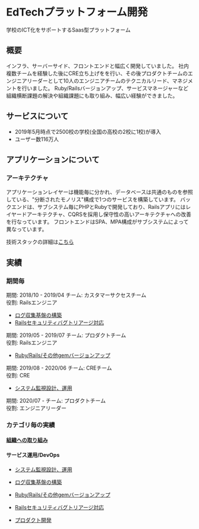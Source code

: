 # EdTechプラットフォーム開発
学校のICT化をサポートするSaas型プラットフォーム

## 概要
インフラ、サーバーサイド、フロントエンドと幅広く開発していました。
社内複数チームを経験した後にCRE立ち上げをを行い、その後プロダクトチームのエンジニアリーダーとして10人のエンジニアチームのテクニカルリード、マネジメントを行いました。
Ruby/Railsバージョンアップ、サービスマネージャーなど組織横断課題の解決や組織課題にも取り組み、幅広い経験ができました。

## サービスについて
* 2019年5月時点で2500校の学校(全国の高校の2校に1校)が導入
* ユーザー数116万人

## アプリケーションについて
### アーキテクチャ
アプリケーションレイヤーは機能毎に分かれ、データベースは共通のものを参照している、"分断されたモノリス"構成で1つのサービスを構築しています。
バックエンドは、サブシステム毎にPHPとRubyで開発しており、Railsアプリにはレイヤードアーキテクチャ、CQRSを採用し保守性の高いアーキテクチャへの改善を行なっています。
フロントエンドはSPA、MPA構成がサブシステムによって異なっています。

 技術スタックの詳細は[こちら](technology_stack.md)

## 実績
### 期間毎
期間: 2018/10 - 2019/04
チーム: カスタマーサクセスチーム
<br>
役割: Railsエンジニア

* [ログ収集基盤の構築](log_collection.md)
* [Railsセキュリティバグトリアージ対応](rails_security_bug_triage.md)

期間:  2019/05 - 2019/07
チーム: プロダクトチーム
<br>
役割: Railsエンジニア

* [Ruby/Rails/その他gemバージョンアップ](ruby_gems_upgrade.md)

期間: 2019/08 - 2020/06
チーム: CREチーム
<br>
役割: CRE

* [システム監視設計、運用](system_monitoring.md)

期間: 2020/07 - 
チーム: プロダクトチーム
<br>
役割: エンジニアリーダー

### カテゴリ毎の実績
#### [組織への取り組み](achievements/organization_summary.md)

#### サービス運用/DevOps 
* [システム監視設計、運用](system_monitoring.md)
* [ログ収集基盤の構築](log_collection.md)
* [Ruby/Rails/その他gemバージョンアップ](ruby_gems_upgrade.md)
* [Railsセキュリティバグトリアージ対応](rails_security_bug_triage.md)

* [プロダクト開発](achievements/product_summary.md)